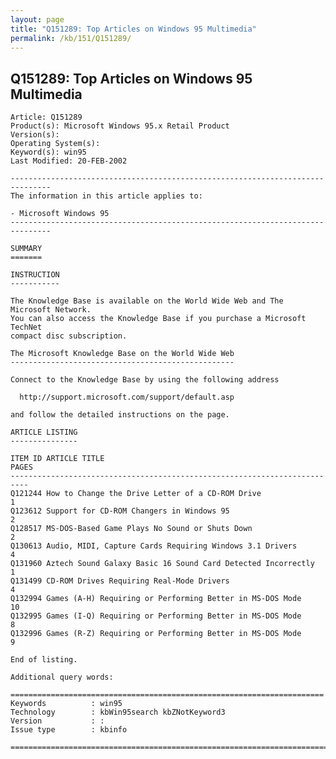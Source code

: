 ```yaml
---
layout: page
title: "Q151289: Top Articles on Windows 95 Multimedia"
permalink: /kb/151/Q151289/
---
```


## Q151289: Top Articles on Windows 95 Multimedia

	Article: Q151289
	Product(s): Microsoft Windows 95.x Retail Product
	Version(s): 
	Operating System(s): 
	Keyword(s): win95
	Last Modified: 20-FEB-2002
	
	-------------------------------------------------------------------------------
	The information in this article applies to:
	
	- Microsoft Windows 95 
	-------------------------------------------------------------------------------
	
	SUMMARY
	=======
	
	INSTRUCTION
	-----------
	
	The Knowledge Base is available on the World Wide Web and The Microsoft Network.
	You can also access the Knowledge Base if you purchase a Microsoft TechNet
	compact disc subscription.
	
	The Microsoft Knowledge Base on the World Wide Web
	--------------------------------------------------
	
	Connect to the Knowledge Base by using the following address
	
	  http://support.microsoft.com/support/default.asp
	
	and follow the detailed instructions on the page.
	
	ARTICLE LISTING
	---------------
	
	ITEM ID ARTICLE TITLE                                                PAGES
	--------------------------------------------------------------------------
	Q121244 How to Change the Drive Letter of a CD-ROM Drive                 1
	Q123612 Support for CD-ROM Changers in Windows 95                        2
	Q128517 MS-DOS-Based Game Plays No Sound or Shuts Down                   2
	Q130613 Audio, MIDI, Capture Cards Requiring Windows 3.1 Drivers         4
	Q131960 Aztech Sound Galaxy Basic 16 Sound Card Detected Incorrectly     1
	Q131499 CD-ROM Drives Requiring Real-Mode Drivers                        4
	Q132994 Games (A-H) Requiring or Performing Better in MS-DOS Mode       10
	Q132995 Games (I-Q) Requiring or Performing Better in MS-DOS Mode        8
	Q132996 Games (R-Z) Requiring or Performing Better in MS-DOS Mode        9
	
	End of listing.
	
	Additional query words:
	
	======================================================================
	Keywords          : win95 
	Technology        : kbWin95search kbZNotKeyword3
	Version           : :
	Issue type        : kbinfo
	
	=============================================================================
	
